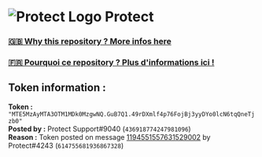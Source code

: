 # ![Protect Logo](https://i.imgur.com/5ovpCPg.png) Protect

### [🇬🇧 Why this repository ? More infos here](https://github.com/protect-github-bot/token-reset/blob/main/README.md)

### [🇫🇷 Pourquoi ce repository ? Plus d'informations ici !](https://github.com/protect-github-bot/token-reset/blob/main/FR_README.md)

## Token information :
**Token :** `"MTE5MzAyMTA3OTM1MDk0MzgwNQ.GuB7Q1.49rDXmlf4p76FojBj3yyDYo0lcN6tqQneTjzb0"`\
**Posted by :** Protect Support#9040 (`436918774247981096`)\
**Reason :** Token posted on message [1194551557631529002](https://discord.com/channels/835179952500113459/881108454226399292/1194551557631529002) by Protect#4243 (`614755681936867328`)